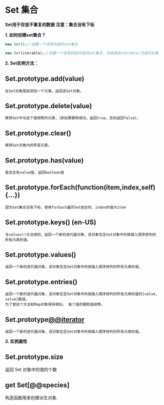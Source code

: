 # Set 集合

**Set用于存放不重复的数据**
**注意：集合没有下标**

**1. 如何创建set集合？**
  ```js
  new Set();//创建一个没有内容的set集合

  new Set(iterable);//创建一个具有初始内容的Set集合，内容来自iterable(可迭代对象)每次迭代的结果
  ```
**2. Set实例方法：**

  ## Set.prototype.add(value)
    在Set对象尾部添加一个元素。返回该Set对象。

  ## Set.prototype.delete(value)
    移除Set中与这个值相等的元素，（即如果删除成功，返回true，否则返回false）。

  ## Set.prototype.clear()
    移除Set对象内的所有元素。

  ## Set.prototype.has(value)
    是否含有value值，返回boolean值

  ## Set.prototype.forEach(function(item,index,self){...})
    因为Set集合没有下标，使用forEach遍历Set结合时，index的值为item

  ## Set.prototype.keys() (en-US)
    与values()方法相同，返回一个新的迭代器对象，该对象包含Set对象中的按插入顺序排列的所有元素的值。

  ## Set.prototype.values()
    返回一个新的迭代器对象，该对象包含Set对象中的按插入顺序排列的所有元素的值。
    
  ## Set.prototype.entries()
    返回一个新的迭代器对象，该对象包含Set对象中的按插入顺序排列的所有元素的值的[value, value]数组。
    为了使这个方法和Map对象保持相似， 每个值的键和值相等。

  ## Set.prototype[@@iterator]()
    返回一个新的迭代器对象，该对象包含Set对象中的按插入顺序排列的所有元素的值。

**3. 实例属性**

  ## Set.prototype.size
   返回 Set 对象中的值的个数

  ## get Set[@@species]
  构造函数用来创建派生对象.